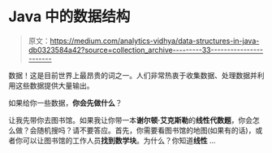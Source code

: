 # Java 中的数据结构

> 原文：<https://medium.com/analytics-vidhya/data-structures-in-java-db0323584a42?source=collection_archive---------33----------------------->

数据！这是目前世界上最昂贵的词之一。人们非常热衷于收集数据、处理数据并利用这些数据提供大量输出。

如果给你一些数据，**你会先做什么**？

让我先带你去图书馆。如果我让你带一本**谢尔顿·艾克斯勒**的**线性代数题**，你会怎么做？会随机搜吗？请不要答应。首先，你需要看图书馆的地图(如果有的话)，或者你可以让图书馆的工作人员**找到数学块**。为什么？你知道**线性** …
